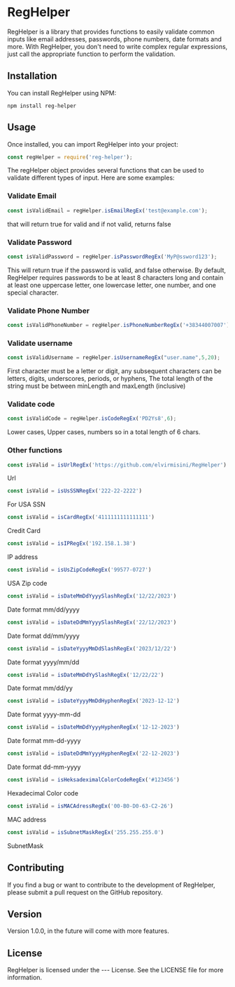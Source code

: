 # RegHelper

RegHelper is a library that provides functions to easily validate common inputs like email addresses, passwords, phone numbers, date formats and more. With RegHelper, you don't need to write complex regular expressions, just call the appropriate function to perform the validation.

## Installation
You can install RegHelper using NPM:

```npm
npm install reg-helper
```

## Usage
Once installed, you can import RegHelper into your project:

```javascript
const regHelper = require('reg-helper');
```

The regHelper object provides several functions that can be used to validate different types of input. Here are some examples:

### Validate Email

```javascript
const isValidEmail = regHelper.isEmailRegEx('test@example.com');
```
that will return true for valid and if not valid, returns false

### Validate Password

```javascript
const isValidPassword = regHelper.isPasswordRegEx('MyP@ssword123');
```
This will return true if the password is valid, and false otherwise. By default, RegHelper requires passwords to be at least 8 characters long and contain at least one uppercase letter, one lowercase letter, one number, and one special character.

### Validate Phone Number
```javascript
const isValidPhoneNumber = regHelper.isPhoneNumberRegEx('+38344007007');
```
### Validate username
```javascript
const isValidUsername = regHelper.isUsernameRegEx("user.name",5,20);
```
First character must be a letter or digit, any subsequent characters can be letters, digits, underscores, periods, or hyphens, The total length of the string must be between minLength and maxLength (inclusive)

### Validate code
```javascript
const isValidCode = regHelper.isCodeRegEx('PD2Ys8',6);
```
Lower cases, Upper cases, numbers so in a total length of 6 chars.

### Other functions

```javascript
const isValid = isUrlRegEx('https://github.com/elvirmisini/RegHelper')
```
Url
```javascript
const isValid = isUsSSNRegEx('222-22-2222')
```
For USA SSN
```javascript
const isValid = isCardRegEx('4111111111111111')
```
Credit Card
```javascript
const isValid = isIPRegEx('192.158.1.38')
```
IP address
```javascript
const isValid = isUsZipCodeRegEx('99577-0727')
```
USA Zip code
```javascript
const isValid = isDateMmDdYyyySlashRegEx('12/22/2023')
```
Date format  mm/dd/yyyy
```javascript
const isValid = isDateDdMmYyyySlashRegEx('22/12/2023')
```
Date format dd/mm/yyyy
```javascript
const isValid = isDateYyyyMmDdSlashRegEx('2023/12/22')
```
Date format yyyy/mm/dd
```javascript
const isValid = isDateMmDdYySlashRegEx('12/22/22')
```
Date format mm/dd/yy
```javascript
const isValid = isDateYyyyMmDdHyphenRegEx('2023-12-12')
```
Date format yyyy-mm-dd
```javascript
const isValid = isDateMmDdYyyyHyphenRegEx('12-12-2023')
```
Date format mm-dd-yyyy
```javascript
const isValid = isDateDdMmYyyyHyphenRegEx('22-12-2023')
```
Date format dd-mm-yyyy
```javascript
const isValid = isHeksadeximalColorCodeRegEx('#123456')
```
Hexadecimal Color code
```javascript
const isValid = isMACAdressRegEx('00-B0-D0-63-C2-26')
```
MAC address
```javascript
const isValid = isSubnetMaskRegEx('255.255.255.0')
```
SubnetMask

## Contributing
If you find a bug or want to contribute to the development of RegHelper, please submit a pull request on the GitHub repository.

## Version
Version 1.0.0, in the future will come with more features.

## License
RegHelper is licensed under the --- License. See the LICENSE file for more information.

